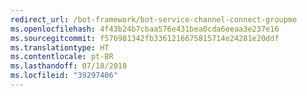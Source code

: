 ```yaml
---
redirect_url: /bot-framework/bot-service-channel-connect-groupme
ms.openlocfilehash: 4f43b24b7cbaa576e431bea0cda6eeaa3e237e16
ms.sourcegitcommit: f576981342fb3361216675815714e24281e20ddf
ms.translationtype: HT
ms.contentlocale: pt-BR
ms.lasthandoff: 07/18/2018
ms.locfileid: "39297406"
---
```


